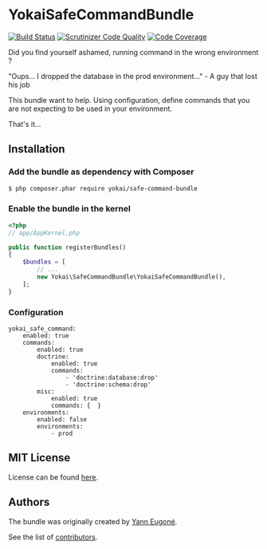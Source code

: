 YokaiSafeCommandBundle
======================

[![Build Status](https://api.travis-ci.org/yokai-php/safe-command-bundle.png?branch=master)](https://travis-ci.org/yokai-php/safe-command-bundle)
[![Scrutinizer Code Quality](https://scrutinizer-ci.com/g/yokai-php/safe-command-bundle/badges/quality-score.png?b=master)](https://scrutinizer-ci.com/g/yokai-php/safe-command-bundle/?branch=master)
[![Code Coverage](https://scrutinizer-ci.com/g/yokai-php/safe-command-bundle/badges/coverage.png?b=master)](https://scrutinizer-ci.com/g/yokai-php/safe-command-bundle/?branch=master)


Did you find yourself ashamed, running command in the wrong environment ?

"Oups... I dropped the database in the prod environment..." - A guy that lost his job

This bundle want to help. Using configuration, define commands that you are not expecting to be used in your environment.

That's it...


Installation
------------

### Add the bundle as dependency with Composer

``` bash
$ php composer.phar require yokai/safe-command-bundle
```

### Enable the bundle in the kernel

``` php
<?php
// app/AppKernel.php

public function registerBundles()
{
    $bundles = [
        // ...
        new Yokai\SafeCommandBundle\YokaiSafeCommandBundle(),
    ];
}
```

### Configuration

```
yokai_safe_command:
    enabled: true
    commands:
        enabled: true
        doctrine:
            enabled: true
            commands:
                - 'doctrine:database:drop'
                - 'doctrine:schema:drop'
        misc:
            enabled: true
            commands: {  }
    environments:
        enabled: false
        environments:
            - prod
```


MIT License
-----------

License can be found [here](https://github.com/yokai-php/safe-command-bundle/blob/master/LICENSE).


Authors
-------

The bundle was originally created by [Yann Eugoné](https://github.com/yann-eugone).

See the list of [contributors](https://github.com/yokai-php/safe-command-bundle/contributors).
